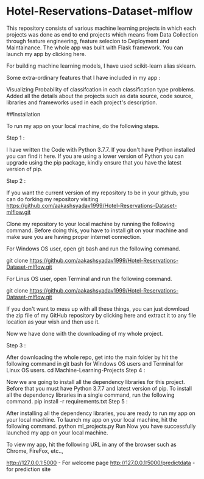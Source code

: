 # Hotel-Reservations-Dataset-mlflow

This repository consists of various machine learning projects in which each projects was done as end to end projects which means from Data Collection through feature engineering, feature selecion to Deployment and Maintainance. The whole app was built with Flask framework. You can launch my app by clicking here.

For building machine learning models, I have used scikit-learn alias sklearn.

Some extra-ordinary features that I have included in my app :

Visualizing Probability of classifcation in each classification type problems.
Added all the details about the projects such as data source, code source, libraries and frameworks used in each project's description.

##Installation

To run my app on your local machine, do the following steps.

Step 1 :

I have written the Code with Python 3.7.7. If you don't have Python installed you can find it here.
If you are using a lower version of Python you can upgrade using the pip package, kindly ensure that you have the latest version of pip.

Step 2 :

If you want the current version of my repository to be in your github, you can do forking my repository visiting https://github.com/aakashsyadav1999/Hotel-Reservations-Dataset-mlflow.git

Clone my repository to your local machine by running the following command. Before doing this, you have to install git on your machine and make sure you are having proper internet connection.

For Windows OS user, open git bash and run the following command.

git clone https://github.com/aakashsyadav1999/Hotel-Reservations-Dataset-mlflow.git

For Linus OS user, open Terminal and run the following command.

git clone https://github.com/aakashsyadav1999/Hotel-Reservations-Dataset-mlflow.git

If you don't want to mess up with all these things, you can just download the zip file of my GitHub repository by clicking here and extract it to any file location as your wish and then use it.

Now we have done with the downloading of my whole project.

Step 3 :

After downloading the whole repo, get into the main folder by hit the following command in git bash for Windows OS users and Terminal for Linux OS users.
cd Machine-Learning-Projects
Step 4 :

Now we are going to install all the dependency libraries for this project. Before that you must have Python 3.7.7 and latest version of pip.
To install all the dependency libraries in a single command, run the following command.
pip install -r requirements.txt
Step 5 :

After installing all the dependency libraries, you are ready to run my app on your local machine.
To launch my app on your local machine, hit the following command.
python ml_projects.py
Run
Now you have successfully launched my app on your local machine.

To view my app, hit the following URL in any of the browser such as Chrome, FireFox, etc..,

http://127.0.0.1:5000 - For welcome page
http://127.0.0.1:5000/predictdata - for prediction site
